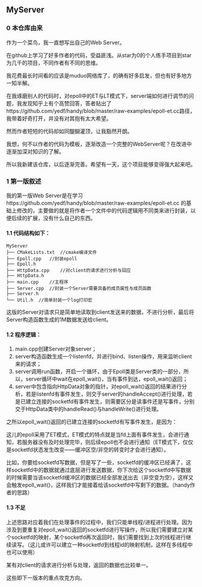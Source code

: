 ## MyServer
### 0 本仓库由来

作为一个菜鸟，我一直想写出自己的Web Server。

在github上学习了好多作者的代码，受益匪浅。从star为0的个人练手项目到star为几千的项目，不同作者有不同的思维。

我花费最长时间看的应该是muduo网络库了，的确有好多启发，但也有好多地方一知半解。

在我琢磨别人的代码时，对epoll中的ET与LT模式下，server端如何进行调节的问题，我发现知乎上有个高赞回答，答者贴出了https://github.com/yedf/handy/blob/master/raw-examples/epoll-et.cc路径，我带着好奇打开，并没有对其抱有太大希望。

然而作者短短的代码却如同醍醐灌顶，让我豁然开朗。

我想，何不以作者的代码为模板，逐渐改造一个完整的WebServer呢？在改进中逐渐加深对知识的了解。

所以我新建该仓库，以后逐渐完善。希望有一天，这个项目能够变得强大起来吧。

### 1 第一版叙述

我的第一版Web Server是在学习https://github.com/yedf/handy/blob/master/raw-examples/epoll-et.cc 的基础上修改的，主要做的就是将作者一个文件中的代码逻辑用不同类来进行封装，以便后续的扩展，没有什么自己的东西。

#### 1.1 代码结构如下：

```
MyServer
├── CMakeLists.txt	//cmake编译文件
├── Epoll.cpp	//封装epoll
├── Epoll.h
├── HttpData.cpp	//对client的请求进行分析与回应
├── HttpData.h
├── main.cpp	//主程序
├── Server.cpp	//封装一个Server需要具备的成员属性与成员函数
├── Server.h
└── Util.h	//简单封装一个log打印宏
```

这版的Server对请求只是简单地读取到client发送来的数据，不进行分析，最后将Server构造函数生成的1M数据发送给client。

#### 1.2 程序逻辑：

1. main.cpp创建Server对象server；
2. server构造函数生成一个listenfd，并进行bind、listen操作，用来监听client来的请求；
3. server调用run函数，开启一个循环，由于Epoll类是Server类的一部分，所以，server循环中wait在epoll_wait()，当有事件到达，epoll_wait()返回；
4. server中包含指向HttpData对象的指针，对epoll_wait()返回的结果进行分析，若是listenfd有事件发生，则交于server的handleAccept()进行处理，若是已建立连接的socketfd有事件发生，则需要区分是读事件还是写事件，分别交于HttpData类中的handleRead()与handleWrite()进行处理。

之所以epoll_wait()返回的已建立连接的socketfd有写事件发生，是因为：

这儿的epoll采用了ET模式，ET模式的特点就是当fd上面有事件发生，会进行通知，若服务器没有及时处理完毕，则后续epoll也不会进行通知（ET模式下，仅仅是socketfd状态发生改变——缓冲区空/非空的转变时才会进行通知）。

比如，你要给socketfd写数据，但是写了一些，socketfd的缓冲区已经满了，这样socketfd中的数据就通过底层进行发送数据，你下次给这个socketfd中写数据的时候需要当该socketfd缓冲区的数据已经全部发送出去（非空变为空），这样又会触发epoll_wait()，这样我们才能接着给该socketfd中写剩下的数据。（handy作者的思路）

#### 1.3 不足

上述思路对应着我们在处理事件的过程中，我们只能单线程/进程进行处理。因为涉及到要重复对epoll_wait()返回的socketfd进行写操作，所以我们需要建立对某个socketfd的映射，某个socketfd再次返回时，我们需要找到上次的线程进行继续读写。（这儿或许可以建立一种socketfd到线程id的映射机制，这样在多线程中也可以使用）

某有对client的请求进行分析与处理，返回的数据也比较单一。

这些即下一版本的重点攻克方向。



